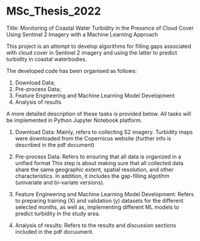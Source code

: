 # MSc_Thesis_2022
Title: Monitoring of Coastal Water Turbidity in the Presence of Cloud Cover Using Sentinel 2 Imagery with a Machine Learning Approach

This project is an attempt to develop algorithms for filling gaps associated with cloud cover in Sentinel 2 imagery and using the latter to predict turbidity in coastal waterbodies.

The developed code has been organised as follows:
1.  Download Data;
2.  Pre-process Data;
3.  Feature Engineering and Machine Learning Model Development
4.  Analysis of results

A more detailed description of these tasks is provided below. All tasks will be implemented in Python Jupyter Notebook platform.
1.	Download Data: 
Mainly, refers to collecting S2 imagery. Turbidity maps were downloaded from the Copernicus website (further info is described in the pdf document)
	
2.	Pre-process Data: Refers to ensuring that all data is organized in a unified format
This step is about making sure that all collected data share the same geographic extent, spatial resolution, and other characteristics. In addition, it includes the gap-filling algotihm (univariate and bi-variate versions).

3.	Feature Engineering and Machine Learning Model Development:
Refers to preparing training (X) and validation (y) datasets for the different selected months, as well as, implementing different ML models to predict turbidity in the study area.

4.	Analysis of results: 
Refers to the results and discussion sections included in the pdf docuument.
